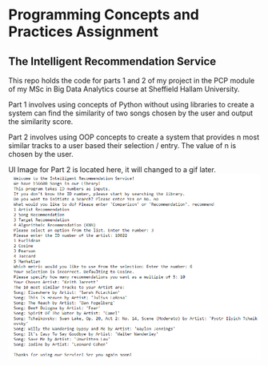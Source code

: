 # Programming Concepts and Practices Assignment
 
## The Intelligent Recommendation Service
This repo holds the code for parts 1 and 2 of my project in the PCP module of my MSc in Big Data Analytics course at Sheffield Hallam University.

Part 1 involves using concepts of Python without using libraries to create a system can find the similarity of two songs chosen by the user and output the similarity score.

Part 2 involves using OOP concepts to create a system that provides n most similar tracks to a user based their selection / entry. The value of n is chosen by the user.

UI Image for Part 2 is located here, it will changed to a gif later.
![|250x250](.//Assignment2/UI_Part2.jpeg)
